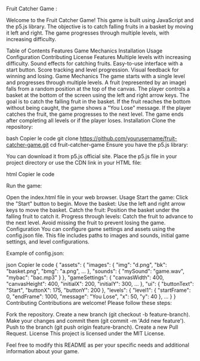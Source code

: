 Fruit Catcher Game : 


Welcome to the Fruit Catcher Game! This game is built using JavaScript and the p5.js library. The objective is to catch falling fruits in a basket by moving it left and right. The game progresses through multiple levels, with increasing difficulty.

Table of Contents
Features
Game Mechanics
Installation
Usage
Configuration
Contributing
License
Features
Multiple levels with increasing difficulty.
Sound effects for catching fruits.
Easy-to-use interface with a start button.
Score tracking and level progression.
Visual feedback for winning and losing.
Game Mechanics
The game starts with a single level and progresses through multiple levels.
A fruit (represented by an image) falls from a random position at the top of the canvas.
The player controls a basket at the bottom of the screen using the left and right arrow keys.
The goal is to catch the falling fruit in the basket.
If the fruit reaches the bottom without being caught, the game shows a "You Lose" message.
If the player catches the fruit, the game progresses to the next level.
The game ends after completing all levels or if the player loses.
Installation
Clone the repository:

bash
Copier le code
git clone https://github.com/yourusername/fruit-catcher-game.git
cd fruit-catcher-game
Ensure you have the p5.js library:

You can download it from p5.js official site.
Place the p5.js file in your project directory or use the CDN link in your HTML file:

html
Copier le code
<script src="https://cdnjs.cloudflare.com/ajax/libs/p5.js/1.4.0/p5.js"></script>
Run the game:

Open the index.html file in your web browser.
Usage
Start the game: Click the "Start" button to begin.
Move the basket: Use the left and right arrow keys to move the basket.
Catch the fruit: Position the basket under the falling fruit to catch it.
Progress through levels: Catch the fruit to advance to the next level. Avoid missing the fruit to prevent losing the game.
Configuration
You can configure game settings and assets using the config.json file. This file includes paths to images and sounds, initial game settings, and level configurations.

Example of config.json:

json
Copier le code
{
  "assets": {
    "images": {
      "img": "d.png",
      "bk": "basket.png",
      "bmg": "a.png",
      ...
    },
    "sounds": {
      "mySound": "game.wav",
      "mybac": "bac.mp3"
    }
  },
  "gameSettings": {
    "canvasWidth": 400,
    "canvasHeight": 400,
    "initialX": 200,
    "initialY": 300,
    ...
  },
  "ui": {
    "buttonText": "Start",
    "buttonX": 175,
    "buttonY": 200
  },
  "levels": {
    "level1": {
      "startFrame": 0,
      "endFrame": 1000,
      "message": "You Lose",
      "x": 50,
      "y": 40
    },
    ...
  }
}
Contributing
Contributions are welcome! Please follow these steps:

Fork the repository.
Create a new branch (git checkout -b feature-branch).
Make your changes and commit them (git commit -m 'Add new feature').
Push to the branch (git push origin feature-branch).
Create a new Pull Request.
License
This project is licensed under the MIT License.

Feel free to modify this README as per your specific needs and additional information about your game.
